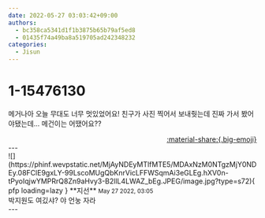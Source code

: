 ```yaml
---
date: 2022-05-27 03:03:42+09:00
authors:
  - bc358ca5341d1f1b3875b65b79af5ed8
  - 01435f74a49ba8a519705ad242348232
categories:
  - Jisun
---
```


# 1-15476130

<div class="post-container" markdown="1">
<div class="content-container md-sidebar__scrollwrap" markdown="1">

메거나아 오늘 무대도 너무 멋있었어요! 친구가 사진 찍어서 보내줫는데 진짜 가서 봤어야됐는데... 메건이는 어땠어요??

</div>
</div>

<div style="text-align: right;" markdown="1">
<a href="https://weverse.io/fromis9/fanpost/1-15476130" style="text-align: right;">:material-share:{.big-emoji}</a>
</div>
---

<div class="comments-container md-sidebar__scrollwrap" markdown="1">
<div class="comment" markdown="1">
<div class='id-container' markdown="1">
![](https://phinf.wevpstatic.net/MjAyNDEyMTlfMTE5/MDAxNzM0NTgzMjY0NDEy.08FClE9gxLY-99LscoMUgQbKnrVicLFFWSqmAi3eGLEg.hXV0n-tPyoIqjwYMPRrQ8Zn9aHvy3-B2llL4LWAZ_bEg.JPEG/image.jpg?type=s72){ pfp loading=lazy }
**<span class="artist">지선</span>** <small>May 27 2022, 03:05</small><br>
</div>
<div class='comment-body' markdown="1">
박지원도 여깄샤? 야 언눙 자라 
</div>
</div>
</div>
---
